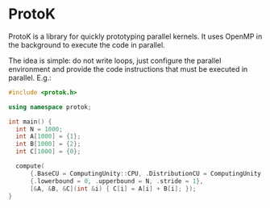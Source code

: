 # ProtoK

ProtoK is a library for quickly prototyping parallel kernels. 
It uses OpenMP in the background to execute the code in parallel.

The idea is simple: do not write loops, just configure the parallel environment and provide the code instructions that must be executed in parallel.
E.g.:

```c++
#include <protok.h>

using namespace protok;

int main() {
  int N = 1000;
  int A[1000] = {1};
  int B[1000] = {2};
  int C[1000] = {0};

  compute(
      {.BaseCU = ComputingUnity::CPU, .DistributionCU = ComputingUnity::THREAD},
      {.lowerbound = 0, .upperbound = N, .stride = 1},
      [&A, &B, &C](int &i) { C[i] = A[i] + B[i]; });
}
```
